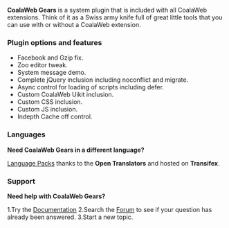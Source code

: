 **CoalaWeb Gears** is a system plugin that is included with all CoalaWeb extensions. Think of it as a Swiss army knife full of great little tools that you can use with or without a CoalaWeb extension.

### Plugin options and features
- Facebook and Gzip fix.
- Zoo editor tweak.
- System message demo.
- Complete jQuery inclusion including noconflict and migrate.
- Async control for loading of scripts including defer.
- Custom CoalaWeb Uikit inclusion.
- Custom CSS inclusion.
- Custom JS inclusion.
- Indepth Cache off control.


### Languages

**Need CoalaWeb Gears in a different language?**

[Language Packs](http://coalaweb.com/downloads/language-packs/joomla-extensions) thanks to the **Open Translators** and hosted on **Transifex**.

### Support

**Need help with CoalaWeb Gears?**

1.Try the [Documentation](http://coalaweb.com/support/documentation/category/extensions)
2.Search the [Forum](http://coalaweb.com/forum/index) to see if your question has already been answered. 
3.Start a new topic.
 
